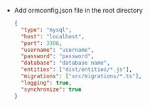 + Add ormconfig.json file in the root directory

  ```json
  {
    "type": "mysql",
    "host": "localhost",
    "port": 3306,
    "username": "username",
    "password": "password",
    "database": "database name",
    "entities": ["dist/entities/*.js"],
    "migrations": ["src/migrations/*.ts"],
    "logging": true,
    "synchronize": true
  }
  ```